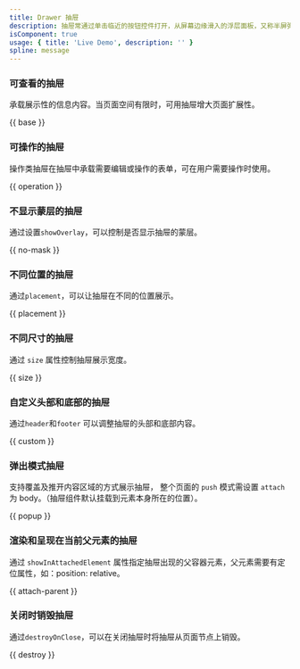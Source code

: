 ```yaml
---
title: Drawer 抽屉
description: 抽屉常通过单击临近的按钮控件打开，从屏幕边缘滑入的浮层面板，又称半屏弹窗。
isComponent: true
usage: { title: 'Live Demo', description: '' }
spline: message
---
```


### 可查看的抽屉

承载展示性的信息内容。当页面空间有限时，可用抽屉增大页面扩展性。

{{ base }}

### 可操作的抽屉

操作类抽屉在抽屉中承载需要编辑或操作的表单，可在用户需要操作时使用。

{{ operation }}

### 不显示蒙层的抽屉

通过设置`showOverlay`，可以控制是否显示抽屉的蒙层。

{{ no-mask }}

### 不同位置的抽屉

通过`placement`，可以让抽屉在不同的位置展示。

{{ placement }}

### 不同尺寸的抽屉

通过 `size` 属性控制抽屉展示宽度。

{{ size }}

### 自定义头部和底部的抽屉

通过`header`和`footer` 可以调整抽屉的头部和底部内容。

{{ custom }}

### 弹出模式抽屉

支持覆盖及推开内容区域的方式展示抽屉，
整个页面的 `push` 模式需设置 `attach` 为 body。（抽屉组件默认挂载到元素本身所在的位置）。

{{ popup }}

### 渲染和呈现在当前父元素的抽屉

通过 `showInAttachedElement` 属性指定抽屉出现的父容器元素，父元素需要有定位属性，如：position: relative。

{{ attach-parent }}

### 关闭时销毁抽屉

通过`destroyOnClose`，可以在关闭抽屉时将抽屉从页面节点上销毁。

{{ destroy }}

